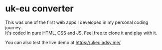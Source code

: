 # uk-eu converter

This was one of the first web apps I developed in my personal coding journey.
<br>It's coded in pure HTML, CSS and JS.
Feel free to clone it and play with it.

You can also test the live demo at https://ukeu.adsy.me/